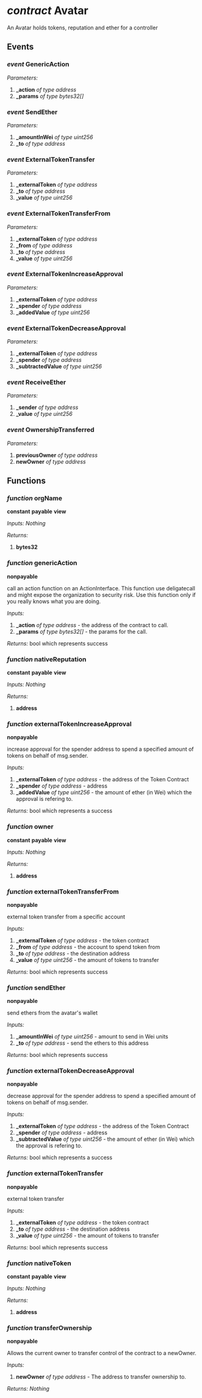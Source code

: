 # *contract* Avatar
An Avatar holds tokens, reputation and ether for a controller
## Events
### *event* GenericAction
*Parameters:*
1. **_action** *of type address*
2. **_params** *of type bytes32[]*

### *event* SendEther
*Parameters:*
1. **_amountInWei** *of type uint256*
2. **_to** *of type address*

### *event* ExternalTokenTransfer
*Parameters:*
1. **_externalToken** *of type address*
2. **_to** *of type address*
3. **_value** *of type uint256*

### *event* ExternalTokenTransferFrom
*Parameters:*
1. **_externalToken** *of type address*
2. **_from** *of type address*
3. **_to** *of type address*
4. **_value** *of type uint256*

### *event* ExternalTokenIncreaseApproval
*Parameters:*
1. **_externalToken** *of type address*
2. **_spender** *of type address*
3. **_addedValue** *of type uint256*

### *event* ExternalTokenDecreaseApproval
*Parameters:*
1. **_externalToken** *of type address*
2. **_spender** *of type address*
3. **_subtractedValue** *of type uint256*

### *event* ReceiveEther
*Parameters:*
1. **_sender** *of type address*
2. **_value** *of type uint256*

### *event* OwnershipTransferred
*Parameters:*
1. **previousOwner** *of type address*
2. **newOwner** *of type address*

## Functions
### *function* orgName

**constant**
**payable**
**view**




*Inputs:*
*Nothing*

*Returns:*
1. **bytes32**

### *function* genericAction

**nonpayable**


call an action function on an ActionInterface. This function use deligatecall and might expose the organization to security risk. Use this function only if you really knows what you are doing.

*Inputs:*
1. **_action** *of type address* - the address of the contract to call.
2. **_params** *of type bytes32[]* - the params for the call.

*Returns:*
bool which represents success

### *function* nativeReputation

**constant**
**payable**
**view**




*Inputs:*
*Nothing*

*Returns:*
1. **address**

### *function* externalTokenIncreaseApproval

**nonpayable**


increase approval for the spender address to spend a specified amount of tokens     on behalf of msg.sender.

*Inputs:*
1. **_externalToken** *of type address* - the address of the Token Contract
2. **_spender** *of type address* - address
3. **_addedValue** *of type uint256* - the amount of ether (in Wei) which the approval is refering to.

*Returns:*
bool which represents a success

### *function* owner

**constant**
**payable**
**view**




*Inputs:*
*Nothing*

*Returns:*
1. **address**

### *function* externalTokenTransferFrom

**nonpayable**


external token transfer from a specific account

*Inputs:*
1. **_externalToken** *of type address* - the token contract
2. **_from** *of type address* - the account to spend token from
3. **_to** *of type address* - the destination address
4. **_value** *of type uint256* - the amount of tokens to transfer

*Returns:*
bool which represents success

### *function* sendEther

**nonpayable**


send ethers from the avatar's wallet

*Inputs:*
1. **_amountInWei** *of type uint256* - amount to send in Wei units
2. **_to** *of type address* - send the ethers to this address

*Returns:*
bool which represents success

### *function* externalTokenDecreaseApproval

**nonpayable**


decrease approval for the spender address to spend a specified amount of tokens     on behalf of msg.sender.

*Inputs:*
1. **_externalToken** *of type address* - the address of the Token Contract
2. **_spender** *of type address* - address
3. **_subtractedValue** *of type uint256* - the amount of ether (in Wei) which the approval is refering to.

*Returns:*
bool which represents a success

### *function* externalTokenTransfer

**nonpayable**


external token transfer

*Inputs:*
1. **_externalToken** *of type address* - the token contract
2. **_to** *of type address* - the destination address
3. **_value** *of type uint256* - the amount of tokens to transfer

*Returns:*
bool which represents success

### *function* nativeToken

**constant**
**payable**
**view**




*Inputs:*
*Nothing*

*Returns:*
1. **address**

### *function* transferOwnership

**nonpayable**


Allows the current owner to transfer control of the contract to a newOwner.

*Inputs:*
1. **newOwner** *of type address* - The address to transfer ownership to.

*Returns:*
*Nothing*

